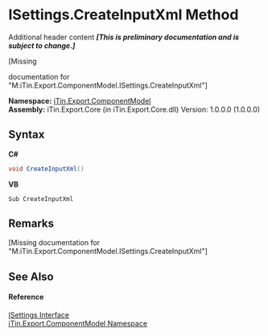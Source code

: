 # ISettings.CreateInputXml Method 
Additional header content _**\[This is preliminary documentation and is subject to change.\]**_

\[Missing <summary> documentation for "M:iTin.Export.ComponentModel.ISettings.CreateInputXml"\]

**Namespace:**&nbsp;<a href="55171ca4-890c-0ab2-e812-efe82bc0b686">iTin.Export.ComponentModel</a><br />**Assembly:**&nbsp;iTin.Export.Core (in iTin.Export.Core.dll) Version: 1.0.0.0 (1.0.0.0)

## Syntax

**C#**<br />
``` C#
void CreateInputXml()
```

**VB**<br />
``` VB
Sub CreateInputXml
```


## Remarks
\[Missing <remarks> documentation for "M:iTin.Export.ComponentModel.ISettings.CreateInputXml"\]

## See Also


#### Reference
<a href="94ca8fa3-4ba6-d3f7-614b-913fad195fff">ISettings Interface</a><br /><a href="55171ca4-890c-0ab2-e812-efe82bc0b686">iTin.Export.ComponentModel Namespace</a><br />